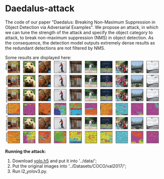 # Daedalus-attack
The code of our paper "Daedalus: Breaking Non-Maximum Suppression in Object Detection via Adversarial Examples".
We propose an attack, in which we can tune the strength of the attack and specify the object category to attack, to break non-maximum suppression (NMS) in object detection. As the consequence, the detection model outputs extremely dense results as the redundant detections are not filtered by NMS.

Some results are displayed here:
![Alt text](resources/l2attack.jpg)

**Running the attack:**
1. Download [yolo.h5](https://1drv.ms/u/s!AqftEu9YAdEGidZ7vEm-4v4c2sV-Lw) and put it into '../data/';
2. Put the original images into '../Datasets/COCO/val2017/';
3. Run l2_yolov3.py.
